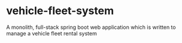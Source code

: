 # vehicle-fleet-system
A monolith, full-stack spring boot web application which is written to manage a vehicle fleet rental system
